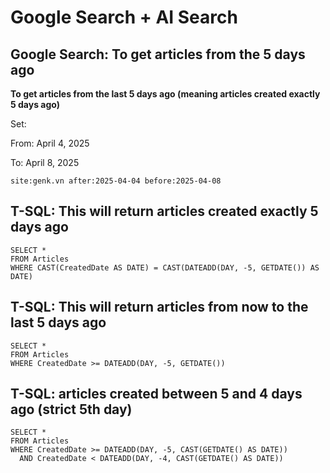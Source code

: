 # Google Search + AI Search

## Google Search: To get articles from the 5 days ago

**To get articles from the last 5 days ago (meaning articles created exactly 5 days ago)**

Set:

From: April 4, 2025

To: April 8, 2025

```
site:genk.vn after:2025-04-04 before:2025-04-08
```


## T-SQL: This will return articles created exactly 5 days ago
```
SELECT *
FROM Articles
WHERE CAST(CreatedDate AS DATE) = CAST(DATEADD(DAY, -5, GETDATE()) AS DATE)
```

## T-SQL: This will return articles from now to the last 5 days ago
```
SELECT *
FROM Articles
WHERE CreatedDate >= DATEADD(DAY, -5, GETDATE())
```

## T-SQL: articles created between 5 and 4 days ago (strict 5th day)
```
SELECT *
FROM Articles
WHERE CreatedDate >= DATEADD(DAY, -5, CAST(GETDATE() AS DATE))
  AND CreatedDate < DATEADD(DAY, -4, CAST(GETDATE() AS DATE))
```
